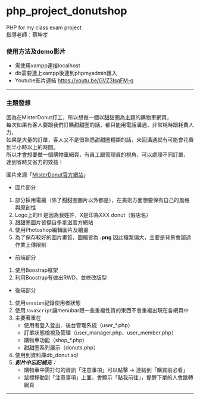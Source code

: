 # php_project_donutshop
PHP for my class exam project  
指導老師：蔡坤孝  

### 使用方法及demo影片
* 需使用xampp連接localhost
* db需要連上xampp後連到phpmyadmin匯入  
* Youtube影片連結 https://youtu.be/GVZ3IsqFM-g
---
### 主題發想
因為在MisterDonut打工，所以想做一個以甜甜圈為主題的購物車網頁，  
每次如果有客人要跟我們訂購甜甜圈的話，都只能用電話溝通，非常耗時跟耗費人力，  
如果是大量的訂單，客人又不是很熟悉甜甜圈種類的話，來回溝通就有可能會花費到半小時以上的時間。  
所以才會想要做一個購物車網頁，有員工跟管理員的視角，可以處理不同訂單，  
達到省時又省力的效益！  

圖片來源「[MisterDonut官方網站](https://www.misterdonut.com.tw/)」

* 圖片部分
1. 部分採用電繪（除了甜甜圈圖片以外都是），在美術方面想要保有自己的風格與原創性
2. Logo上的H 是因為我姓許，X是印為XXX donut（假店名）
2. 甜甜圈圖片皆擷自多拿滋官方網站
4. 使用Photoshop編輯圖片及繪畫
5. 為了保存較好的圖片畫質，圖檔皆為 **.png** 因此檔案偏大，主要是背景會超過作業上傳限制

* 前端部分
1. 使用Boostrap框架
2. 利用Boostrap有做出RWD，並修改版型

* 後端部分
1. 使用`session`紀錄使用者狀態
2. 使用`JavaScript`讓menubar跟一些重複性質的東西不會重複出現在各網頁中
3. 主要著重在
    - 使用者登入登出、後台管理系統（user_*.php）
    - 訂單狀態檢視及管理（user_manager.php、user_member.php）
    - 購物車功能（shop_*.php）
    - 甜甜圈系列展示（donuts.php）
4. 使用到資料庫db_donut.sql
5. ***影片中忘記補充：***
    - 購物車中需打勾的資訊「注意事項」可以點擊 -> 連結到「購買前必看」
    - 鼠標移動到「注意事項」上面，會顯示「點我前往」，提醒下單的人會跳轉網頁
---





